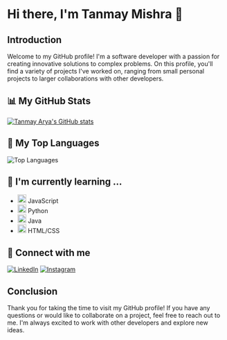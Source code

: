 # Hi there, I'm Tanmay Mishra 👋

## Introduction

Welcome to my GitHub profile! I'm a software developer with a passion for creating innovative solutions to complex problems. On this profile, you'll find a variety of projects I've worked on, ranging from small personal projects to larger collaborations with other developers.


## 📊 My GitHub Stats

[![Tanmay Arya's GitHub stats](https://github-readme-stats.vercel.app/api?username=tanmayarya29&show_icons=true&theme=radical)](https://github.com/tanmayarya29)


## 🔭 My Top Languages

![Top Languages](https://github-readme-stats.vercel.app/api/top-langs/?username=tanmayarya29&layout=compact&theme=radical)

## 🌱 I'm currently learning ...
- <img src="https://cdn.jsdelivr.net/npm/programming-languages-logos/src/javascript/javascript.png" height="20"> JavaScript
- <img src="https://cdn.jsdelivr.net/npm/programming-languages-logos/src/python/python.png" height="20"> Python
- <img src="https://cdn.jsdelivr.net/npm/programming-languages-logos/src/java/java.png" height="20"> Java
- <img src="https://cdn.jsdelivr.net/npm/programming-languages-logos/src/html/html.png" height="20"> HTML/CSS


## 🤝 Connect with me

[![LinkedIn](https://img.shields.io/badge/LinkedIn-0077B5?style=for-the-badge&logo=linkedin&logoColor=white)](https://www.linkedin.com/in/tanmayarya29/)
[![Instagram](https://img.shields.io/badge/Instagram-E4405F?style=for-the-badge&logo=instagram&logoColor=white)](https://www.instagram.com/tanmayarya29/)


## Conclusion

Thank you for taking the time to visit my GitHub profile! If you have any questions or would like to collaborate on a project, feel free to reach out to me. I'm always excited to work with other developers and explore new ideas.

<!--
**tanmayarya29/tanmayarya29** is a ✨ _special_ ✨ repository because its `README.md` (this file) appears on your GitHub profile.

Here are some ideas to get you started:

- 🔭 I’m currently working on ...
- 🌱 I’m currently learning ...
- 👯 I’m looking to collaborate on ...
- 🤔 I’m looking for help with ...
- 💬 Ask me about ...
- 📫 How to reach me: ...
- 😄 Pronouns: ...
- ⚡ Fun fact: ...
-->
